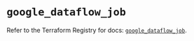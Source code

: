 # `google_dataflow_job`

Refer to the Terraform Registry for docs: [`google_dataflow_job`](https://registry.terraform.io/providers/hashicorp/google/6.47.0/docs/resources/dataflow_job).
